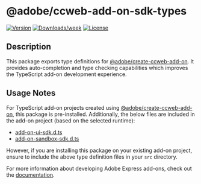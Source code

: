 # @adobe/ccweb-add-on-sdk-types

[![Version](https://img.shields.io/npm/v/@adobe/ccweb-add-on-sdk-types.svg)](https://npmjs.org/package/@adobe/ccweb-add-on-sdk-types)
[![Downloads/week](https://img.shields.io/npm/dw/@adobe/ccweb-add-on-sdk-types.svg)](https://npmjs.org/package/@adobe/ccweb-add-on-sdk-types)
[![License](https://img.shields.io/badge/License-MIT-blue.svg)](https://opensource.org/license/mit)

## Description

This package exports type definitions for [@adobe/create-ccweb-add-on](https://www.npmjs.com/package/@adobe/create-ccweb-add-on). It provides auto-completion and type checking capabilities which improves the TypeScript add-on development experience.

## Usage Notes

For TypeScript add-on projects created using [@adobe/create-ccweb-add-on](https://www.npmjs.com/package/@adobe/create-ccweb-add-on), this package is pre-installed. Additionally, the below files are included in the add-on project (based on the selected runtime):

-   [add-on-ui-sdk.d.ts](https://github.com/adobe/create-ccweb-add-on/blob/main/packages/wxp-sdk-types/add-on-ui-sdk.d.ts)
-   [add-on-sandbox-sdk.d.ts](https://github.com/adobe/create-ccweb-add-on/blob/main/packages/wxp-sdk-types/add-on-sandbox-sdk.d.ts)

However, if you are installing this package on your existing add-on project, ensure to include the above type definition files in your `src` directory.

For more information about developing Adobe Express add-ons, check out the [documentation](https://developer.adobe.com/express/add-ons/).
